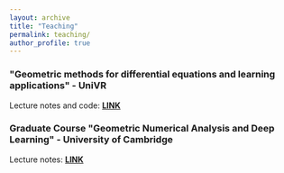```yaml
---
layout: archive
title: "Teaching"
permalink: teaching/
author_profile: true
---
```


### "Geometric methods for differential equations and learning applications" - UniVR

Lecture notes and code: [**LINK**](/notesunivr)

### Graduate Course "Geometric Numerical Analysis and Deep Learning" - University of Cambridge

Lecture notes: [**LINK**](/graduateCourseNotes.pdf)